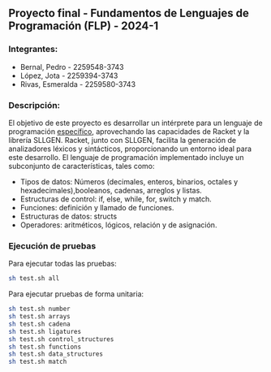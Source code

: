 ## Proyecto final - Fundamentos de Lenguajes de Programación (FLP) - 2024-1

### Integrantes:
- Bernal, Pedro - 2259548-3743
- López, Jota - 2259394-3743
- Rivas, Esmeralda - 2259580-3743

### Descripción:
El objetivo de este proyecto es desarrollar un intérprete para un lenguaje de programación [específico](grammar.rkt), aprovechando las capacidades de Racket y la librería SLLGEN. Racket, junto con SLLGEN, facilita la generación de analizadores léxicos y sintácticos, proporcionando un entorno ideal para este desarrollo. El lenguaje de programación implementado incluye un subconjunto de características, tales como:
- Tipos de datos: Números (decimales, enteros, binarios, octales y hexadecimales),booleanos, cadenas, arreglos y listas.
- Estructuras de control: if, else, while, for, switch y match.
- Funciones: definición y llamado de funciones.
- Estructuras de datos: structs
- Operadores: aritméticos, lógicos, relación y de asignación.

### Ejecución de pruebas

Para ejecutar todas las pruebas:

```bash
sh test.sh all
```

Para ejecutar pruebas de forma unitaria:

```bash
sh test.sh number
sh test.sh arrays
sh test.sh cadena
sh test.sh ligatures
sh test.sh control_structures
sh test.sh functions
sh test.sh data_structures
sh test.sh match
```

